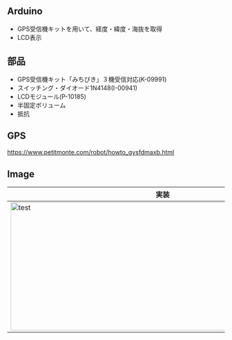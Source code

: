 ## Arduino
* GPS受信機キットを用いて、経度・緯度・海抜を取得
* LCD表示

## 部品
* GPS受信機キット「みちびき」３機受信対応(K-09991)
* スイッチング・ダイオード1N4148(I-00941)
* LCDモジュール(P-10185)
* 半固定ボリューム
* 抵抗

## GPS
https://www.petitmonte.com/robot/howto_gysfdmaxb.html


## Image
|実装|
|---|
|<img src="https://github.com/tk0103/Arduino/blob/master/5_GPS/45269.jpg" alt="test" title="test" width="704" height="297">|
